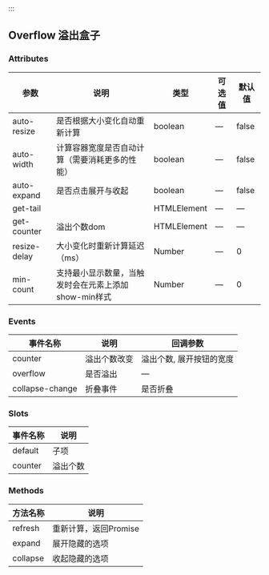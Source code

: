 :::
## Overflow 溢出盒子
### Attributes
| 参数      | 说明          | 类型      | 可选值                           | 默认值  |
|---------- |-------------- |---------- |------------------------------ | ------ |
| auto-resize| 是否根据大小变化自动重新计算           | boolean    |  —                            | false   |
| auto-width| 计算容器宽度是否自动计算（需要消耗更多的性能）           | boolean    |  —                            | false   |
| auto-expand| 是否点击展开与收起           | boolean    |  —                            | false   |
| get-tail   |            | HTMLElement    |  —                            | —      |
| get-counter   | 溢出个数dom           | HTMLElement    |  —                            | —      |
| resize-delay   | 大小变化时重新计算延迟（ms）           | Number    |  —                            | 0      |
| min-count   | 支持最小显示数量，当触发时会在元素上添加show-min样式           | Number    |  —                            | 0      |


### Events
| 事件名称   | 说明           | 回调参数   |
|---------- |-------------- |---------- |
| counter      | 溢出个数改变 | 溢出个数, 展开按钮的宽度     |
| overflow      | 是否溢出 | —        |
| collapse-change      | 折叠事件 | 是否折叠     |

### Slots
| 事件名称    | 说明         |
|---------- |------------- |
| default     | 子项      |
| counter   | 溢出个数         |

### Methods
| 方法名称    | 说明         |
|---------- |------------- |
| refresh     | 重新计算，返回Promise      |
| expand   | 展开隐藏的选项         |
| collapse   | 收起隐藏的选项         |
